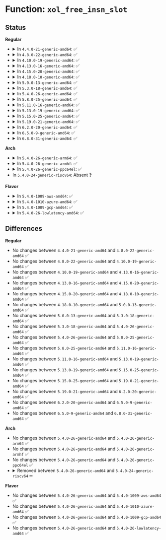 # Function: <code>xol_free_insn_slot</code>

## Status
<b>Regular</b>
<ul>
<li>
<details>
<summary>In <code>4.4.0-21-generic-amd64</code>: ✅</summary>

```c
void xol_free_insn_slot(struct task_struct * tsk)
```

```json
{
  "name": "xol_free_insn_slot",
  "collision_type": "Unique Static",
  "inline_type": "No",
  "funcs": [
    {
      "addr": 18446744071580446304,
      "name": "xol_free_insn_slot",
      "external": false,
      "loc": "kernel/events/uprobes.c:1314",
      "file": "kernel/events/uprobes.c",
      "inline": "seen, unknown",
      "caller_inline": [],
      "caller_func": [
        "kernel/events/uprobes.c:uprobe_free_utask",
        "kernel/events/uprobes.c:uprobe_notify_resume",
        "kernel/events/uprobes.c:uprobe_notify_resume"
      ]
    }
  ],
  "symbols": [
    {
      "addr": 18446744071580446304,
      "name": "xol_free_insn_slot",
      "section": ".text",
      "bind": "STB_LOCAL",
      "size": 160
    }
  ]
}
```
</details>
</li>
<li>
<details>
<summary>In <code>4.8.0-22-generic-amd64</code>: ✅</summary>

```c
void xol_free_insn_slot(struct task_struct * tsk)
```

```json
{
  "name": "xol_free_insn_slot",
  "collision_type": "Unique Static",
  "inline_type": "No",
  "funcs": [
    {
      "addr": 18446744071580521328,
      "name": "xol_free_insn_slot",
      "external": false,
      "loc": "kernel/events/uprobes.c:1319",
      "file": "kernel/events/uprobes.c",
      "inline": "seen, unknown",
      "caller_inline": [],
      "caller_func": [
        "kernel/events/uprobes.c:uprobe_notify_resume",
        "kernel/events/uprobes.c:uprobe_notify_resume",
        "kernel/events/uprobes.c:uprobe_free_utask"
      ]
    }
  ],
  "symbols": [
    {
      "addr": 18446744071580521328,
      "name": "xol_free_insn_slot",
      "section": ".text",
      "bind": "STB_LOCAL",
      "size": 167
    }
  ]
}
```
</details>
</li>
<li>
<details>
<summary>In <code>4.10.0-19-generic-amd64</code>: ✅</summary>

```c
void xol_free_insn_slot(struct task_struct * tsk)
```

```json
{
  "name": "xol_free_insn_slot",
  "collision_type": "Unique Static",
  "inline_type": "No",
  "funcs": [
    {
      "addr": 18446744071580585312,
      "name": "xol_free_insn_slot",
      "external": false,
      "loc": "kernel/events/uprobes.c:1320",
      "file": "kernel/events/uprobes.c",
      "inline": "seen, unknown",
      "caller_inline": [],
      "caller_func": [
        "kernel/events/uprobes.c:uprobe_notify_resume",
        "kernel/events/uprobes.c:uprobe_notify_resume",
        "kernel/events/uprobes.c:uprobe_free_utask"
      ]
    }
  ],
  "symbols": [
    {
      "addr": 18446744071580585312,
      "name": "xol_free_insn_slot",
      "section": ".text",
      "bind": "STB_LOCAL",
      "size": 167
    }
  ]
}
```
</details>
</li>
<li>
<details>
<summary>In <code>4.13.0-16-generic-amd64</code>: ✅</summary>

```c
void xol_free_insn_slot(struct task_struct * tsk)
```

```json
{
  "name": "xol_free_insn_slot",
  "collision_type": "Unique Static",
  "inline_type": "No",
  "funcs": [
    {
      "addr": 18446744071580616144,
      "name": "xol_free_insn_slot",
      "external": false,
      "loc": "kernel/events/uprobes.c:1326",
      "file": "kernel/events/uprobes.c",
      "inline": "seen, unknown",
      "caller_inline": [],
      "caller_func": [
        "kernel/events/uprobes.c:uprobe_notify_resume",
        "kernel/events/uprobes.c:uprobe_notify_resume",
        "kernel/events/uprobes.c:uprobe_free_utask"
      ]
    }
  ],
  "symbols": [
    {
      "addr": 18446744071580616144,
      "name": "xol_free_insn_slot",
      "section": ".text",
      "bind": "STB_LOCAL",
      "size": 160
    }
  ]
}
```
</details>
</li>
<li>
<details>
<summary>In <code>4.15.0-20-generic-amd64</code>: ✅</summary>

```c
void xol_free_insn_slot(struct task_struct * tsk)
```

```json
{
  "name": "xol_free_insn_slot",
  "collision_type": "Unique Static",
  "inline_type": "No",
  "funcs": [
    {
      "addr": 18446744071580696800,
      "name": "xol_free_insn_slot",
      "external": false,
      "loc": "kernel/events/uprobes.c:1326",
      "file": "kernel/events/uprobes.c",
      "inline": "seen, unknown",
      "caller_inline": [],
      "caller_func": [
        "kernel/events/uprobes.c:uprobe_notify_resume",
        "kernel/events/uprobes.c:uprobe_notify_resume",
        "kernel/events/uprobes.c:uprobe_free_utask"
      ]
    }
  ],
  "symbols": [
    {
      "addr": 18446744071580696800,
      "name": "xol_free_insn_slot",
      "section": ".text",
      "bind": "STB_LOCAL",
      "size": 160
    }
  ]
}
```
</details>
</li>
<li>
<details>
<summary>In <code>4.18.0-10-generic-amd64</code>: ✅</summary>

```c
void xol_free_insn_slot(struct task_struct * tsk)
```

```json
{
  "name": "xol_free_insn_slot",
  "collision_type": "Unique Static",
  "inline_type": "No",
  "funcs": [
    {
      "addr": 18446744071580829008,
      "name": "xol_free_insn_slot",
      "external": false,
      "loc": "kernel/events/uprobes.c:1326",
      "file": "kernel/events/uprobes.c",
      "inline": "seen, unknown",
      "caller_inline": [],
      "caller_func": [
        "kernel/events/uprobes.c:uprobe_notify_resume",
        "kernel/events/uprobes.c:uprobe_notify_resume",
        "kernel/events/uprobes.c:uprobe_free_utask"
      ]
    }
  ],
  "symbols": [
    {
      "addr": 18446744071580829008,
      "name": "xol_free_insn_slot",
      "section": ".text",
      "bind": "STB_LOCAL",
      "size": 159
    }
  ]
}
```
</details>
</li>
<li>
<details>
<summary>In <code>5.0.0-13-generic-amd64</code>: ✅</summary>

```c
void xol_free_insn_slot(struct task_struct * tsk)
```

```json
{
  "name": "xol_free_insn_slot",
  "collision_type": "Unique Static",
  "inline_type": "No",
  "funcs": [
    {
      "addr": 18446744071580895920,
      "name": "xol_free_insn_slot",
      "external": false,
      "loc": "kernel/events/uprobes.c:1596",
      "file": "kernel/events/uprobes.c",
      "inline": "seen, unknown",
      "caller_inline": [],
      "caller_func": [
        "kernel/events/uprobes.c:uprobe_notify_resume",
        "kernel/events/uprobes.c:uprobe_notify_resume",
        "kernel/events/uprobes.c:uprobe_free_utask"
      ]
    }
  ],
  "symbols": [
    {
      "addr": 18446744071580895920,
      "name": "xol_free_insn_slot",
      "section": ".text",
      "bind": "STB_LOCAL",
      "size": 159
    }
  ]
}
```
</details>
</li>
<li>
<details>
<summary>In <code>5.3.0-18-generic-amd64</code>: ✅</summary>

```c
void xol_free_insn_slot(struct task_struct * tsk)
```

```json
{
  "name": "xol_free_insn_slot",
  "collision_type": "Unique Static",
  "inline_type": "No",
  "funcs": [
    {
      "addr": 18446744071580993808,
      "name": "xol_free_insn_slot",
      "external": false,
      "loc": "kernel/events/uprobes.c:1584",
      "file": "kernel/events/uprobes.c",
      "inline": "seen, unknown",
      "caller_inline": [],
      "caller_func": [
        "kernel/events/uprobes.c:uprobe_notify_resume",
        "kernel/events/uprobes.c:handle_swbp",
        "kernel/events/uprobes.c:uprobe_free_utask"
      ]
    }
  ],
  "symbols": [
    {
      "addr": 18446744071580993808,
      "name": "xol_free_insn_slot",
      "section": ".text",
      "bind": "STB_LOCAL",
      "size": 161
    }
  ]
}
```
</details>
</li>
<li>
<details>
<summary>In <code>5.4.0-26-generic-amd64</code>: ✅</summary>

```c
void xol_free_insn_slot(struct task_struct * tsk)
```

```json
{
  "name": "xol_free_insn_slot",
  "collision_type": "Unique Static",
  "inline_type": "No",
  "funcs": [
    {
      "addr": 18446744071581047808,
      "name": "xol_free_insn_slot",
      "external": false,
      "loc": "kernel/events/uprobes.c:1636",
      "file": "kernel/events/uprobes.c",
      "inline": "seen, unknown",
      "caller_inline": [],
      "caller_func": [
        "kernel/events/uprobes.c:uprobe_notify_resume",
        "kernel/events/uprobes.c:handle_swbp",
        "kernel/events/uprobes.c:uprobe_free_utask"
      ]
    }
  ],
  "symbols": [
    {
      "addr": 18446744071581047808,
      "name": "xol_free_insn_slot",
      "section": ".text",
      "bind": "STB_LOCAL",
      "size": 161
    }
  ]
}
```
</details>
</li>
<li>
<details>
<summary>In <code>5.8.0-25-generic-amd64</code>: ✅</summary>

```c
void xol_free_insn_slot(struct task_struct * tsk)
```

```json
{
  "name": "xol_free_insn_slot",
  "collision_type": "Unique Static",
  "inline_type": "No",
  "funcs": [
    {
      "addr": 18446744071581229024,
      "name": "xol_free_insn_slot",
      "external": false,
      "loc": "kernel/events/uprobes.c:1635",
      "file": "kernel/events/uprobes.c",
      "inline": "seen, unknown",
      "caller_inline": [],
      "caller_func": [
        "kernel/events/uprobes.c:uprobe_notify_resume",
        "kernel/events/uprobes.c:pre_ssout",
        "kernel/events/uprobes.c:uprobe_free_utask"
      ]
    }
  ],
  "symbols": [
    {
      "addr": 18446744071581229024,
      "name": "xol_free_insn_slot",
      "section": ".text",
      "bind": "STB_LOCAL",
      "size": 164
    }
  ]
}
```
</details>
</li>
<li>
<details>
<summary>In <code>5.11.0-16-generic-amd64</code>: ✅</summary>

```c
void xol_free_insn_slot(struct task_struct * tsk)
```

```json
{
  "name": "xol_free_insn_slot",
  "collision_type": "Unique Static",
  "inline_type": "No",
  "funcs": [
    {
      "addr": 18446744071581271632,
      "name": "xol_free_insn_slot",
      "external": false,
      "loc": "kernel/events/uprobes.c:1635",
      "file": "kernel/events/uprobes.c",
      "inline": "seen, unknown",
      "caller_inline": [],
      "caller_func": [
        "kernel/events/uprobes.c:uprobe_notify_resume",
        "kernel/events/uprobes.c:pre_ssout",
        "kernel/events/uprobes.c:uprobe_free_utask"
      ]
    }
  ],
  "symbols": [
    {
      "addr": 18446744071581271632,
      "name": "xol_free_insn_slot",
      "section": ".text",
      "bind": "STB_LOCAL",
      "size": 164
    }
  ]
}
```
</details>
</li>
<li>
<details>
<summary>In <code>5.13.0-19-generic-amd64</code>: ✅</summary>

```c
void xol_free_insn_slot(struct task_struct * tsk)
```

```json
{
  "name": "xol_free_insn_slot",
  "collision_type": "Unique Static",
  "inline_type": "No",
  "funcs": [
    {
      "addr": 18446744071581289184,
      "name": "xol_free_insn_slot",
      "external": false,
      "loc": "kernel/events/uprobes.c:1633",
      "file": "kernel/events/uprobes.c",
      "inline": "seen, unknown",
      "caller_inline": [],
      "caller_func": [
        "kernel/events/uprobes.c:uprobe_notify_resume",
        "kernel/events/uprobes.c:pre_ssout",
        "kernel/events/uprobes.c:uprobe_free_utask"
      ]
    }
  ],
  "symbols": [
    {
      "addr": 18446744071581289184,
      "name": "xol_free_insn_slot",
      "section": ".text",
      "bind": "STB_LOCAL",
      "size": 164
    }
  ]
}
```
</details>
</li>
<li>
<details>
<summary>In <code>5.15.0-25-generic-amd64</code>: ✅</summary>

```c
void xol_free_insn_slot(struct task_struct * tsk)
```

```json
{
  "name": "xol_free_insn_slot",
  "collision_type": "Unique Static",
  "inline_type": "No",
  "funcs": [
    {
      "addr": 18446744071581533472,
      "name": "xol_free_insn_slot",
      "external": false,
      "loc": "kernel/events/uprobes.c:1634",
      "file": "kernel/events/uprobes.c",
      "inline": "seen, unknown",
      "caller_inline": [],
      "caller_func": [
        "kernel/events/uprobes.c:uprobe_notify_resume",
        "kernel/events/uprobes.c:pre_ssout",
        "kernel/events/uprobes.c:uprobe_free_utask"
      ]
    }
  ],
  "symbols": [
    {
      "addr": 18446744071581533472,
      "name": "xol_free_insn_slot",
      "section": ".text",
      "bind": "STB_LOCAL",
      "size": 164
    }
  ]
}
```
</details>
</li>
<li>
<details>
<summary>In <code>5.19.0-21-generic-amd64</code>: ✅</summary>

```c
void xol_free_insn_slot(struct task_struct * tsk)
```

```json
{
  "name": "xol_free_insn_slot",
  "collision_type": "Unique Static",
  "inline_type": "No",
  "funcs": [
    {
      "addr": 18446744071581881120,
      "name": "xol_free_insn_slot",
      "external": false,
      "loc": "kernel/events/uprobes.c:1629",
      "file": "kernel/events/uprobes.c",
      "inline": "seen, unknown",
      "caller_inline": [],
      "caller_func": [
        "kernel/events/uprobes.c:uprobe_notify_resume",
        "kernel/events/uprobes.c:pre_ssout",
        "kernel/events/uprobes.c:uprobe_free_utask"
      ]
    }
  ],
  "symbols": [
    {
      "addr": 18446744071581881120,
      "name": "xol_free_insn_slot",
      "section": ".text",
      "bind": "STB_LOCAL",
      "size": 192
    }
  ]
}
```
</details>
</li>
<li>
<details>
<summary>In <code>6.2.0-20-generic-amd64</code>: ✅</summary>

```c
void xol_free_insn_slot(struct task_struct * tsk)
```

```json
{
  "name": "xol_free_insn_slot",
  "collision_type": "Unique Static",
  "inline_type": "No",
  "funcs": [
    {
      "addr": 18446744071582313680,
      "name": "xol_free_insn_slot",
      "external": false,
      "loc": "kernel/events/uprobes.c:1633",
      "file": "kernel/events/uprobes.c",
      "inline": "seen, unknown",
      "caller_inline": [],
      "caller_func": [
        "kernel/events/uprobes.c:uprobe_notify_resume",
        "kernel/events/uprobes.c:pre_ssout",
        "kernel/events/uprobes.c:uprobe_free_utask"
      ]
    }
  ],
  "symbols": [
    {
      "addr": 18446744071582313680,
      "name": "xol_free_insn_slot",
      "section": ".text",
      "bind": "STB_LOCAL",
      "size": 192
    }
  ]
}
```
</details>
</li>
<li>
<details>
<summary>In <code>6.5.0-9-generic-amd64</code>: ✅</summary>

```c
void xol_free_insn_slot(struct task_struct * tsk)
```

```json
{
  "name": "xol_free_insn_slot",
  "collision_type": "Unique Static",
  "inline_type": "No",
  "funcs": [
    {
      "addr": 18446744071582514800,
      "name": "xol_free_insn_slot",
      "external": false,
      "loc": "kernel/events/uprobes.c:1630",
      "file": "kernel/events/uprobes.c",
      "inline": "seen, unknown",
      "caller_inline": [],
      "caller_func": [
        "kernel/events/uprobes.c:uprobe_notify_resume",
        "kernel/events/uprobes.c:pre_ssout",
        "kernel/events/uprobes.c:uprobe_free_utask"
      ]
    }
  ],
  "symbols": [
    {
      "addr": 18446744071582514800,
      "name": "xol_free_insn_slot",
      "section": ".text",
      "bind": "STB_LOCAL",
      "size": 192
    }
  ]
}
```
</details>
</li>
<li>
<details>
<summary>In <code>6.8.0-31-generic-amd64</code>: ✅</summary>

```c
void xol_free_insn_slot(struct task_struct * tsk)
```

```json
{
  "name": "xol_free_insn_slot",
  "collision_type": "Unique Static",
  "inline_type": "No",
  "funcs": [
    {
      "addr": 18446744071582683376,
      "name": "xol_free_insn_slot",
      "external": false,
      "loc": "kernel/events/uprobes.c:1630",
      "file": "kernel/events/uprobes.c",
      "inline": "seen, unknown",
      "caller_inline": [],
      "caller_func": [
        "kernel/events/uprobes.c:uprobe_notify_resume",
        "kernel/events/uprobes.c:pre_ssout",
        "kernel/events/uprobes.c:uprobe_free_utask"
      ]
    }
  ],
  "symbols": [
    {
      "addr": 18446744071582683376,
      "name": "xol_free_insn_slot",
      "section": ".text",
      "bind": "STB_LOCAL",
      "size": 192
    }
  ]
}
```
</details>
</li>
</ul>
<b>Arch</b>
<ul>
<li>
<details>
<summary>In <code>5.4.0-26-generic-arm64</code>: ✅</summary>

```c
void xol_free_insn_slot(struct task_struct * tsk)
```

```json
{
  "name": "xol_free_insn_slot",
  "collision_type": "Unique Static",
  "inline_type": "No",
  "funcs": [
    {
      "addr": 18446603336492405672,
      "name": "xol_free_insn_slot",
      "external": false,
      "loc": "kernel/events/uprobes.c:1636",
      "file": "kernel/events/uprobes.c",
      "inline": "seen, unknown",
      "caller_inline": [],
      "caller_func": [
        "kernel/events/uprobes.c:uprobe_notify_resume",
        "kernel/events/uprobes.c:uprobe_notify_resume",
        "kernel/events/uprobes.c:uprobe_free_utask"
      ]
    }
  ],
  "symbols": [
    {
      "addr": 18446603336492405672,
      "name": "xol_free_insn_slot",
      "section": ".text",
      "bind": "STB_LOCAL",
      "size": 232
    }
  ]
}
```
</details>
</li>
<li>
<details>
<summary>In <code>5.4.0-26-generic-armhf</code>: ✅</summary>

```c
void xol_free_insn_slot(struct task_struct * tsk)
```

```json
{
  "name": "xol_free_insn_slot",
  "collision_type": "Unique Static",
  "inline_type": "No",
  "funcs": [
    {
      "addr": 3226288884,
      "name": "xol_free_insn_slot",
      "external": false,
      "loc": "kernel/events/uprobes.c:1636",
      "file": "kernel/events/uprobes.c",
      "inline": "seen, unknown",
      "caller_inline": [],
      "caller_func": [
        "kernel/events/uprobes.c:uprobe_notify_resume",
        "kernel/events/uprobes.c:handle_swbp",
        "kernel/events/uprobes.c:uprobe_free_utask"
      ]
    }
  ],
  "symbols": [
    {
      "addr": 3226288884,
      "name": "xol_free_insn_slot",
      "section": ".text",
      "bind": "STB_LOCAL",
      "size": 200
    }
  ]
}
```
</details>
</li>
<li>
<details>
<summary>In <code>5.4.0-26-generic-ppc64el</code>: ✅</summary>

```c
void xol_free_insn_slot(struct task_struct * tsk)
```

```json
{
  "name": "xol_free_insn_slot",
  "collision_type": "Unique Static",
  "inline_type": "No",
  "funcs": [
    {
      "addr": 13835058055285667808,
      "name": "xol_free_insn_slot",
      "external": false,
      "loc": "kernel/events/uprobes.c:1636",
      "file": "kernel/events/uprobes.c",
      "inline": "seen, unknown",
      "caller_inline": [],
      "caller_func": [
        "kernel/events/uprobes.c:uprobe_notify_resume",
        "kernel/events/uprobes.c:handle_swbp",
        "kernel/events/uprobes.c:uprobe_free_utask"
      ]
    }
  ],
  "symbols": [
    {
      "addr": 13835058055285667808,
      "name": "xol_free_insn_slot",
      "section": ".text",
      "bind": "STB_LOCAL",
      "size": 272
    }
  ]
}
```
</details>
</li>
<li>
In <code>5.4.0-24-generic-riscv64</code>: Absent ❓
</li>
</ul>
<b>Flavor</b>
<ul>
<li>
<details>
<summary>In <code>5.4.0-1009-aws-amd64</code>: ✅</summary>

```c
void xol_free_insn_slot(struct task_struct * tsk)
```

```json
{
  "name": "xol_free_insn_slot",
  "collision_type": "Unique Static",
  "inline_type": "No",
  "funcs": [
    {
      "addr": 18446744071581016656,
      "name": "xol_free_insn_slot",
      "external": false,
      "loc": "kernel/events/uprobes.c:1636",
      "file": "kernel/events/uprobes.c",
      "inline": "seen, unknown",
      "caller_inline": [],
      "caller_func": [
        "kernel/events/uprobes.c:uprobe_notify_resume",
        "kernel/events/uprobes.c:handle_swbp",
        "kernel/events/uprobes.c:uprobe_free_utask"
      ]
    }
  ],
  "symbols": [
    {
      "addr": 18446744071581016656,
      "name": "xol_free_insn_slot",
      "section": ".text",
      "bind": "STB_LOCAL",
      "size": 161
    }
  ]
}
```
</details>
</li>
<li>
<details>
<summary>In <code>5.4.0-1010-azure-amd64</code>: ✅</summary>

```c
void xol_free_insn_slot(struct task_struct * tsk)
```

```json
{
  "name": "xol_free_insn_slot",
  "collision_type": "Unique Static",
  "inline_type": "No",
  "funcs": [
    {
      "addr": 18446744071580962784,
      "name": "xol_free_insn_slot",
      "external": false,
      "loc": "kernel/events/uprobes.c:1636",
      "file": "kernel/events/uprobes.c",
      "inline": "seen, unknown",
      "caller_inline": [],
      "caller_func": [
        "kernel/events/uprobes.c:uprobe_notify_resume",
        "kernel/events/uprobes.c:handle_swbp",
        "kernel/events/uprobes.c:uprobe_free_utask"
      ]
    }
  ],
  "symbols": [
    {
      "addr": 18446744071580962784,
      "name": "xol_free_insn_slot",
      "section": ".text",
      "bind": "STB_LOCAL",
      "size": 161
    }
  ]
}
```
</details>
</li>
<li>
<details>
<summary>In <code>5.4.0-1009-gcp-amd64</code>: ✅</summary>

```c
void xol_free_insn_slot(struct task_struct * tsk)
```

```json
{
  "name": "xol_free_insn_slot",
  "collision_type": "Unique Static",
  "inline_type": "No",
  "funcs": [
    {
      "addr": 18446744071581007856,
      "name": "xol_free_insn_slot",
      "external": false,
      "loc": "kernel/events/uprobes.c:1636",
      "file": "kernel/events/uprobes.c",
      "inline": "seen, unknown",
      "caller_inline": [],
      "caller_func": [
        "kernel/events/uprobes.c:uprobe_notify_resume",
        "kernel/events/uprobes.c:handle_swbp",
        "kernel/events/uprobes.c:uprobe_free_utask"
      ]
    }
  ],
  "symbols": [
    {
      "addr": 18446744071581007856,
      "name": "xol_free_insn_slot",
      "section": ".text",
      "bind": "STB_LOCAL",
      "size": 161
    }
  ]
}
```
</details>
</li>
<li>
<details>
<summary>In <code>5.4.0-26-lowlatency-amd64</code>: ✅</summary>

```c
void xol_free_insn_slot(struct task_struct * tsk)
```

```json
{
  "name": "xol_free_insn_slot",
  "collision_type": "Unique Static",
  "inline_type": "No",
  "funcs": [
    {
      "addr": 18446744071581069328,
      "name": "xol_free_insn_slot",
      "external": false,
      "loc": "kernel/events/uprobes.c:1636",
      "file": "kernel/events/uprobes.c",
      "inline": "seen, unknown",
      "caller_inline": [],
      "caller_func": [
        "kernel/events/uprobes.c:uprobe_notify_resume",
        "kernel/events/uprobes.c:uprobe_notify_resume",
        "kernel/events/uprobes.c:handle_swbp",
        "kernel/events/uprobes.c:uprobe_free_utask"
      ]
    }
  ],
  "symbols": [
    {
      "addr": 18446744071581069328,
      "name": "xol_free_insn_slot",
      "section": ".text",
      "bind": "STB_LOCAL",
      "size": 161
    }
  ]
}
```
</details>
</li>
</ul>

## Differences
<b>Regular</b>
<ul>
<li>
No changes between <code>4.4.0-21-generic-amd64</code> and <code>4.8.0-22-generic-amd64</code> ✅
</li>
<li>
No changes between <code>4.8.0-22-generic-amd64</code> and <code>4.10.0-19-generic-amd64</code> ✅
</li>
<li>
No changes between <code>4.10.0-19-generic-amd64</code> and <code>4.13.0-16-generic-amd64</code> ✅
</li>
<li>
No changes between <code>4.13.0-16-generic-amd64</code> and <code>4.15.0-20-generic-amd64</code> ✅
</li>
<li>
No changes between <code>4.15.0-20-generic-amd64</code> and <code>4.18.0-10-generic-amd64</code> ✅
</li>
<li>
No changes between <code>4.18.0-10-generic-amd64</code> and <code>5.0.0-13-generic-amd64</code> ✅
</li>
<li>
No changes between <code>5.0.0-13-generic-amd64</code> and <code>5.3.0-18-generic-amd64</code> ✅
</li>
<li>
No changes between <code>5.3.0-18-generic-amd64</code> and <code>5.4.0-26-generic-amd64</code> ✅
</li>
<li>
No changes between <code>5.4.0-26-generic-amd64</code> and <code>5.8.0-25-generic-amd64</code> ✅
</li>
<li>
No changes between <code>5.8.0-25-generic-amd64</code> and <code>5.11.0-16-generic-amd64</code> ✅
</li>
<li>
No changes between <code>5.11.0-16-generic-amd64</code> and <code>5.13.0-19-generic-amd64</code> ✅
</li>
<li>
No changes between <code>5.13.0-19-generic-amd64</code> and <code>5.15.0-25-generic-amd64</code> ✅
</li>
<li>
No changes between <code>5.15.0-25-generic-amd64</code> and <code>5.19.0-21-generic-amd64</code> ✅
</li>
<li>
No changes between <code>5.19.0-21-generic-amd64</code> and <code>6.2.0-20-generic-amd64</code> ✅
</li>
<li>
No changes between <code>6.2.0-20-generic-amd64</code> and <code>6.5.0-9-generic-amd64</code> ✅
</li>
<li>
No changes between <code>6.5.0-9-generic-amd64</code> and <code>6.8.0-31-generic-amd64</code> ✅
</li>
</ul>
<b>Arch</b>
<ul>
<li>
No changes between <code>5.4.0-26-generic-amd64</code> and <code>5.4.0-26-generic-arm64</code> ✅
</li>
<li>
No changes between <code>5.4.0-26-generic-amd64</code> and <code>5.4.0-26-generic-armhf</code> ✅
</li>
<li>
No changes between <code>5.4.0-26-generic-amd64</code> and <code>5.4.0-26-generic-ppc64el</code> ✅
</li>
<li>
<details>
<summary>Removed between <code>5.4.0-26-generic-amd64</code> and <code>5.4.0-24-generic-riscv64</code> ➖</summary>

```c
void xol_free_insn_slot(struct task_struct * tsk)
```
</details>
</li>
</ul>
<b>Flavor</b>
<ul>
<li>
No changes between <code>5.4.0-26-generic-amd64</code> and <code>5.4.0-1009-aws-amd64</code> ✅
</li>
<li>
No changes between <code>5.4.0-26-generic-amd64</code> and <code>5.4.0-1010-azure-amd64</code> ✅
</li>
<li>
No changes between <code>5.4.0-26-generic-amd64</code> and <code>5.4.0-1009-gcp-amd64</code> ✅
</li>
<li>
No changes between <code>5.4.0-26-generic-amd64</code> and <code>5.4.0-26-lowlatency-amd64</code> ✅
</li>
</ul>
